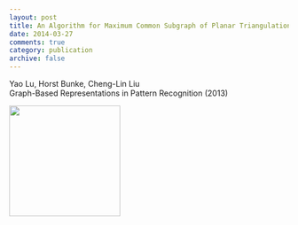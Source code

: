 ```yaml
---
layout: post
title: An Algorithm for Maximum Common Subgraph of Planar Triangulation Graphs
date: 2014-03-27
comments: true
category: publication
archive: false
---
```


<p>Yao Lu, Horst Bunke, Cheng-Lin Liu 
<br>
Graph-Based Representations in Pattern Recognition (2013)</p>

<p><img src="{{ "/assets/images/MCS.png" | prepend: site.url }}" align="left" width="200px"></p>
